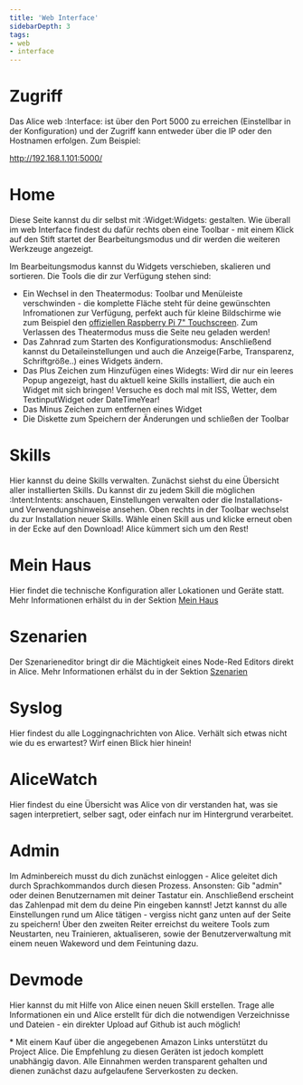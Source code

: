 ```yaml
---
title: 'Web Interface'
sidebarDepth: 3
tags:
- web
- interface
---
```


# Zugriff

Das Alice web :Interface: ist über den Port 5000 zu erreichen (Einstellbar in der Konfiguration) und der Zugriff kann entweder über die IP oder den Hostnamen erfolgen. Zum Beispiel:

http://192.168.1.101:5000/

# Home
Diese Seite kannst du dir selbst mit :Widget:Widgets: gestalten. Wie überall im web Interface findest du dafür rechts oben eine Toolbar - mit einem Klick auf den Stift startet der Bearbeitungsmodus und dir werden die weiteren Werkzeuge angezeigt.

Im Bearbeitungsmodus kannst du Widgets verschieben, skalieren und sortieren.
Die Tools die dir zur Verfügung stehen sind:
- Ein Wechsel in den Theatermodus: Toolbar und Menüleiste verschwinden - die komplette Fläche steht für deine gewünschten Infromationen zur Verfügung, perfekt auch für kleine Bildschirme wie zum Beispiel den [offiziellen Raspberry Pi 7" Touchscreen](https://amzn.to/34cClEP). Zum Verlassen des Theatermodus muss die Seite neu geladen werden!
- Das Zahnrad zum Starten des Konfigurationsmodus: Anschließend kannst du Detaileinstellungen und auch die Anzeige(Farbe, Transparenz, Schriftgröße..) eines Widgets ändern.
- Das Plus Zeichen zum Hinzufügen eines Widegts: Wird dir nur ein leeres Popup angezeigt, hast du aktuell keine Skills installiert, die auch ein Widget mit sich bringen! Versuche es doch mal mit ISS, Wetter, dem TextinputWidget oder DateTimeYear!
- Das Minus Zeichen zum entfernen eines Widget
- Die Diskette zum Speichern der Änderungen und schließen der Toolbar

# Skills
Hier kannst du deine Skills verwalten. Zunächst siehst du eine Übersicht aller installierten Skills. Du kannst dir zu jedem Skill die möglichen :Intent:Intents: anschauen, Einstellungen verwalten oder die Installations- und Verwendungshinweise ansehen.
Oben rechts in der Toolbar wechselst du zur Installation neuer Skills. Wähle einen Skill aus und klicke erneut oben in der Ecke auf den Download! Alice kümmert sich um den Rest!

# Mein Haus
Hier findet die technische Konfiguration aller Lokationen und Geräte statt. Mehr Informationen erhälst du in der Sektion [Mein Haus](../myHome.md)

# Szenarien
Der Szenarieneditor bringt dir die Mächtigkeit eines Node-Red Editors direkt in Alice. Mehr Informationen erhälst du in der Sektion [Szenarien](../scenarios.md)

# Syslog
Hier findest du alle Loggingnachrichten von Alice. Verhält sich etwas nicht wie du es erwartest? Wirf einen Blick hier hinein!

# AliceWatch
Hier findest du eine Übersicht was Alice von dir verstanden hat, was sie sagen interpretiert, selber sagt, oder einfach nur im Hintergrund verarbeitet.

# Admin
Im Adminbereich musst du dich zunächst einloggen - Alice geleitet dich durch Sprachkommandos durch diesen Prozess. Ansonsten: Gib "admin" oder deinen Benutzernamen mit deiner Tastatur ein. Anschließend erscheint das Zahlenpad mit dem du deine Pin eingeben kannst!
Jetzt kannst du alle Einstellungen rund um Alice tätigen - vergiss nicht ganz unten auf der Seite zu speichern!
Über den zweiten Reiter erreichst du weitere Tools zum Neustarten, neu Trainieren, aktualiseren, sowie der Benutzerverwaltung mit einem neuen Wakeword und dem Feintuning dazu.

# Devmode
Hier kannst du mit Hilfe von Alice einen neuen Skill erstellen. Trage alle Informationen ein und Alice erstellt für dich die notwendigen Verzeichnisse und Dateien - ein direkter Upload auf Github ist auch möglich!

<link rel="stylesheet" href="/css/speechbubbles.css">
<div class="amazonDisclaimer">* Mit einem Kauf über die angegebenen Amazon Links unterstützt du Project Alice. Die Empfehlung zu diesen Geräten ist jedoch komplett unabhängig davon. Alle Einnahmen werden transparent gehalten und dienen zunächst dazu aufgelaufene Serverkosten zu decken.</div>
